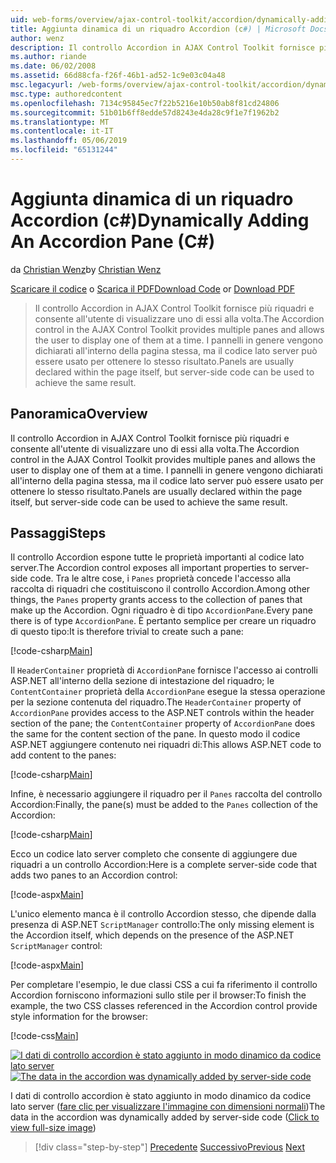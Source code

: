 ```yaml
---
uid: web-forms/overview/ajax-control-toolkit/accordion/dynamically-adding-an-accordion-pane-cs
title: Aggiunta dinamica di un riquadro Accordion (c#) | Microsoft Docs
author: wenz
description: Il controllo Accordion in AJAX Control Toolkit fornisce più riquadri e consente all'utente di visualizzare uno di essi alla volta. I pannelli vengono dichiarati in genere w...
ms.author: riande
ms.date: 06/02/2008
ms.assetid: 66d88cfa-f26f-46b1-ad52-1c9e03c04a48
msc.legacyurl: /web-forms/overview/ajax-control-toolkit/accordion/dynamically-adding-an-accordion-pane-cs
msc.type: authoredcontent
ms.openlocfilehash: 7134c95845ec7f22b5216e10b50ab8f81cd24806
ms.sourcegitcommit: 51b01b6ff8edde57d8243e4da28c9f1e7f1962b2
ms.translationtype: MT
ms.contentlocale: it-IT
ms.lasthandoff: 05/06/2019
ms.locfileid: "65131244"
---
```

# <a name="dynamically-adding-an-accordion-pane-c"></a><span data-ttu-id="c9a68-104">Aggiunta dinamica di un riquadro Accordion (c#)</span><span class="sxs-lookup"><span data-stu-id="c9a68-104">Dynamically Adding An Accordion Pane (C#)</span></span>

<span data-ttu-id="c9a68-105">da [Christian Wenz](https://github.com/wenz)</span><span class="sxs-lookup"><span data-stu-id="c9a68-105">by [Christian Wenz](https://github.com/wenz)</span></span>

<span data-ttu-id="c9a68-106">[Scaricare il codice](http://download.microsoft.com/download/5/6/d/56d50cef-2011-4c8f-9891-7edc6dc57df9/Accordion2.cs.zip) o [Scarica il PDF](http://download.microsoft.com/download/6/7/1/6718d452-ff89-4d3f-a90e-c74ec2d636a3/accordion2CS.pdf)</span><span class="sxs-lookup"><span data-stu-id="c9a68-106">[Download Code](http://download.microsoft.com/download/5/6/d/56d50cef-2011-4c8f-9891-7edc6dc57df9/Accordion2.cs.zip) or [Download PDF](http://download.microsoft.com/download/6/7/1/6718d452-ff89-4d3f-a90e-c74ec2d636a3/accordion2CS.pdf)</span></span>

> <span data-ttu-id="c9a68-107">Il controllo Accordion in AJAX Control Toolkit fornisce più riquadri e consente all'utente di visualizzare uno di essi alla volta.</span><span class="sxs-lookup"><span data-stu-id="c9a68-107">The Accordion control in the AJAX Control Toolkit provides multiple panes and allows the user to display one of them at a time.</span></span> <span data-ttu-id="c9a68-108">I pannelli in genere vengono dichiarati all'interno della pagina stessa, ma il codice lato server può essere usato per ottenere lo stesso risultato.</span><span class="sxs-lookup"><span data-stu-id="c9a68-108">Panels are usually declared within the page itself, but server-side code can be used to achieve the same result.</span></span>

## <a name="overview"></a><span data-ttu-id="c9a68-109">Panoramica</span><span class="sxs-lookup"><span data-stu-id="c9a68-109">Overview</span></span>

<span data-ttu-id="c9a68-110">Il controllo Accordion in AJAX Control Toolkit fornisce più riquadri e consente all'utente di visualizzare uno di essi alla volta.</span><span class="sxs-lookup"><span data-stu-id="c9a68-110">The Accordion control in the AJAX Control Toolkit provides multiple panes and allows the user to display one of them at a time.</span></span> <span data-ttu-id="c9a68-111">I pannelli in genere vengono dichiarati all'interno della pagina stessa, ma il codice lato server può essere usato per ottenere lo stesso risultato.</span><span class="sxs-lookup"><span data-stu-id="c9a68-111">Panels are usually declared within the page itself, but server-side code can be used to achieve the same result.</span></span>

## <a name="steps"></a><span data-ttu-id="c9a68-112">Passaggi</span><span class="sxs-lookup"><span data-stu-id="c9a68-112">Steps</span></span>

<span data-ttu-id="c9a68-113">Il controllo Accordion espone tutte le proprietà importanti al codice lato server.</span><span class="sxs-lookup"><span data-stu-id="c9a68-113">The Accordion control exposes all important properties to server-side code.</span></span> <span data-ttu-id="c9a68-114">Tra le altre cose, i `Panes` proprietà concede l'accesso alla raccolta di riquadri che costituiscono il controllo Accordion.</span><span class="sxs-lookup"><span data-stu-id="c9a68-114">Among other things, the `Panes` property grants access to the collection of panes that make up the Accordion.</span></span> <span data-ttu-id="c9a68-115">Ogni riquadro è di tipo `AccordionPane`.</span><span class="sxs-lookup"><span data-stu-id="c9a68-115">Every pane there is of type `AccordionPane`.</span></span> <span data-ttu-id="c9a68-116">È pertanto semplice per creare un riquadro di questo tipo:</span><span class="sxs-lookup"><span data-stu-id="c9a68-116">It is therefore trivial to create such a pane:</span></span>

[!code-csharp[Main](dynamically-adding-an-accordion-pane-cs/samples/sample1.cs)]

<span data-ttu-id="c9a68-117">Il `HeaderContainer` proprietà di `AccordionPane` fornisce l'accesso ai controlli ASP.NET all'interno della sezione di intestazione del riquadro; le `ContentContainer` proprietà della `AccordionPane` esegue la stessa operazione per la sezione contenuta del riquadro.</span><span class="sxs-lookup"><span data-stu-id="c9a68-117">The `HeaderContainer` property of `AccordionPane` provides access to the ASP.NET controls within the header section of the pane; the `ContentContainer` property of `AccordionPane` does the same for the content section of the pane.</span></span> <span data-ttu-id="c9a68-118">In questo modo il codice ASP.NET aggiungere contenuto nei riquadri di:</span><span class="sxs-lookup"><span data-stu-id="c9a68-118">This allows ASP.NET code to add content to the panes:</span></span>

[!code-csharp[Main](dynamically-adding-an-accordion-pane-cs/samples/sample2.cs)]

<span data-ttu-id="c9a68-119">Infine, è necessario aggiungere il riquadro per il `Panes` raccolta del controllo Accordion:</span><span class="sxs-lookup"><span data-stu-id="c9a68-119">Finally, the pane(s) must be added to the `Panes` collection of the Accordion:</span></span>

[!code-csharp[Main](dynamically-adding-an-accordion-pane-cs/samples/sample3.cs)]

<span data-ttu-id="c9a68-120">Ecco un codice lato server completo che consente di aggiungere due riquadri a un controllo Accordion:</span><span class="sxs-lookup"><span data-stu-id="c9a68-120">Here is a complete server-side code that adds two panes to an Accordion control:</span></span>

[!code-aspx[Main](dynamically-adding-an-accordion-pane-cs/samples/sample4.aspx)]

<span data-ttu-id="c9a68-121">L'unico elemento manca è il controllo Accordion stesso, che dipende dalla presenza di ASP.NET `ScriptManager` controllo:</span><span class="sxs-lookup"><span data-stu-id="c9a68-121">The only missing element is the Accordion itself, which depends on the presence of the ASP.NET `ScriptManager` control:</span></span>

[!code-aspx[Main](dynamically-adding-an-accordion-pane-cs/samples/sample5.aspx)]

<span data-ttu-id="c9a68-122">Per completare l'esempio, le due classi CSS a cui fa riferimento il controllo Accordion forniscono informazioni sullo stile per il browser:</span><span class="sxs-lookup"><span data-stu-id="c9a68-122">To finish the example, the two CSS classes referenced in the Accordion control provide style information for the browser:</span></span>

[!code-css[Main](dynamically-adding-an-accordion-pane-cs/samples/sample6.css)]

<span data-ttu-id="c9a68-123">[![I dati di controllo accordion è stato aggiunto in modo dinamico da codice lato server](dynamically-adding-an-accordion-pane-cs/_static/image2.png)](dynamically-adding-an-accordion-pane-cs/_static/image1.png)</span><span class="sxs-lookup"><span data-stu-id="c9a68-123">[![The data in the accordion was dynamically added by server-side code](dynamically-adding-an-accordion-pane-cs/_static/image2.png)](dynamically-adding-an-accordion-pane-cs/_static/image1.png)</span></span>

<span data-ttu-id="c9a68-124">I dati di controllo accordion è stato aggiunto in modo dinamico da codice lato server ([fare clic per visualizzare l'immagine con dimensioni normali](dynamically-adding-an-accordion-pane-cs/_static/image3.png))</span><span class="sxs-lookup"><span data-stu-id="c9a68-124">The data in the accordion was dynamically added by server-side code ([Click to view full-size image](dynamically-adding-an-accordion-pane-cs/_static/image3.png))</span></span>

> [!div class="step-by-step"]
> <span data-ttu-id="c9a68-125">[Precedente](databinding-to-an-accordion-cs.md)
> [Successivo](databinding-to-an-accordion-vb.md)</span><span class="sxs-lookup"><span data-stu-id="c9a68-125">[Previous](databinding-to-an-accordion-cs.md)
[Next](databinding-to-an-accordion-vb.md)</span></span>
